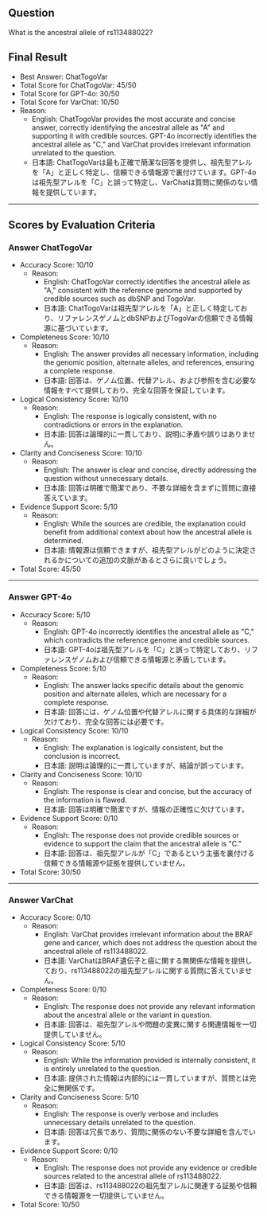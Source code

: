 ## Question

What is the ancestral allele of rs113488022?

## Final Result

- Best Answer: ChatTogoVar
- Total Score for ChatTogoVar: 45/50
- Total Score for GPT-4o: 30/50
- Total Score for VarChat: 10/50
- Reason:
  - English: ChatTogoVar provides the most accurate and concise answer, correctly identifying the ancestral allele as "A" and supporting it with credible sources. GPT-4o incorrectly identifies the ancestral allele as "C," and VarChat provides irrelevant information unrelated to the question.
  - 日本語: ChatTogoVarは最も正確で簡潔な回答を提供し、祖先型アレルを「A」と正しく特定し、信頼できる情報源で裏付けています。GPT-4oは祖先型アレルを「C」と誤って特定し、VarChatは質問に関係のない情報を提供しています。

---

## Scores by Evaluation Criteria

### Answer ChatTogoVar
- Accuracy Score: 10/10
  - Reason: 
    - English: ChatTogoVar correctly identifies the ancestral allele as "A," consistent with the reference genome and supported by credible sources such as dbSNP and TogoVar.
    - 日本語: ChatTogoVarは祖先型アレルを「A」と正しく特定しており、リファレンスゲノムとdbSNPおよびTogoVarの信頼できる情報源に基づいています。
- Completeness Score: 10/10
  - Reason: 
    - English: The answer provides all necessary information, including the genomic position, alternate alleles, and references, ensuring a complete response.
    - 日本語: 回答は、ゲノム位置、代替アレル、および参照を含む必要な情報をすべて提供しており、完全な回答を保証しています。
- Logical Consistency Score: 10/10
  - Reason: 
    - English: The response is logically consistent, with no contradictions or errors in the explanation.
    - 日本語: 回答は論理的に一貫しており、説明に矛盾や誤りはありません。
- Clarity and Conciseness Score: 10/10
  - Reason: 
    - English: The answer is clear and concise, directly addressing the question without unnecessary details.
    - 日本語: 回答は明確で簡潔であり、不要な詳細を含まずに質問に直接答えています。
- Evidence Support Score: 5/10
  - Reason: 
    - English: While the sources are credible, the explanation could benefit from additional context about how the ancestral allele is determined.
    - 日本語: 情報源は信頼できますが、祖先型アレルがどのように決定されるかについての追加の文脈があるとさらに良いでしょう。
- Total Score: 45/50

---

### Answer GPT-4o
- Accuracy Score: 5/10
  - Reason: 
    - English: GPT-4o incorrectly identifies the ancestral allele as "C," which contradicts the reference genome and credible sources.
    - 日本語: GPT-4oは祖先型アレルを「C」と誤って特定しており、リファレンスゲノムおよび信頼できる情報源と矛盾しています。
- Completeness Score: 5/10
  - Reason: 
    - English: The answer lacks specific details about the genomic position and alternate alleles, which are necessary for a complete response.
    - 日本語: 回答には、ゲノム位置や代替アレルに関する具体的な詳細が欠けており、完全な回答には必要です。
- Logical Consistency Score: 10/10
  - Reason: 
    - English: The explanation is logically consistent, but the conclusion is incorrect.
    - 日本語: 説明は論理的に一貫していますが、結論が誤っています。
- Clarity and Conciseness Score: 10/10
  - Reason: 
    - English: The response is clear and concise, but the accuracy of the information is flawed.
    - 日本語: 回答は明確で簡潔ですが、情報の正確性に欠けています。
- Evidence Support Score: 0/10
  - Reason: 
    - English: The response does not provide credible sources or evidence to support the claim that the ancestral allele is "C."
    - 日本語: 回答は、祖先型アレルが「C」であるという主張を裏付ける信頼できる情報源や証拠を提供していません。
- Total Score: 30/50

---

### Answer VarChat
- Accuracy Score: 0/10
  - Reason: 
    - English: VarChat provides irrelevant information about the BRAF gene and cancer, which does not address the question about the ancestral allele of rs113488022.
    - 日本語: VarChatはBRAF遺伝子と癌に関する無関係な情報を提供しており、rs113488022の祖先型アレルに関する質問に答えていません。
- Completeness Score: 0/10
  - Reason: 
    - English: The response does not provide any relevant information about the ancestral allele or the variant in question.
    - 日本語: 回答は、祖先型アレルや問題の変異に関する関連情報を一切提供していません。
- Logical Consistency Score: 5/10
  - Reason: 
    - English: While the information provided is internally consistent, it is entirely unrelated to the question.
    - 日本語: 提供された情報は内部的には一貫していますが、質問とは完全に無関係です。
- Clarity and Conciseness Score: 5/10
  - Reason: 
    - English: The response is overly verbose and includes unnecessary details unrelated to the question.
    - 日本語: 回答は冗長であり、質問に関係のない不要な詳細を含んでいます。
- Evidence Support Score: 0/10
  - Reason: 
    - English: The response does not provide any evidence or credible sources related to the ancestral allele of rs113488022.
    - 日本語: 回答は、rs113488022の祖先型アレルに関連する証拠や信頼できる情報源を一切提供していません。
- Total Score: 10/50